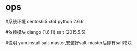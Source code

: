 # ops

#系统环境
centos6.5 x64
python 2.6.6


#依赖模块
django (1.6.11)
salt (2015.5.5)

#说明
yum install salt-master,安装好salt-master后即有salt模块